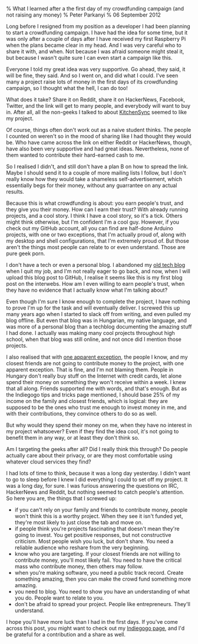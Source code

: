 % What I learned after a the first day of my crowdfunding campaign (and not raising any money)
% Peter Parkanyi
% 06 September 2012

Long before I resigned from my position as a developer I had been planning to
start a crowdfunding campaign. I have had the idea for some time, but it was
only after a couple of days after I have received my first Raspberry Pi when the
plans became clear in my head. And I was very careful who to share it with, and
when. Not because I was afraid someone might steal it, but because I wasn't
quite sure I can even start a campaign like this.

Everyone I told my great idea was very supportive. Go ahead, they said, it will
be fine, they said. And so I went on, and did what I could. I've seen many a
project raise lots of money in the first days of its crowdfunding campaign, so I
thought what the hell, I can do too!

What does it take? Share it on Reddit, share it on HackerNews, Facebook,
Twitter, and the link will get to many people, and everybody will want to buy
in. After all, all the non-geeks I talked to about
[KitchenSync](https://indiegogo.com/kitchensync) seemed to like my project.

Of course, things often don't work out as a naive student thinks. The people I
counted on weren't so in the mood of sharing like I had thought they would be.
Who have came across the link on either Reddit or HackerNews, though, have also
been very supportive and had great ideas. Nevertheless, none of them wanted to
contribute their hard-earned cash to me.

So I realised I didn't, and still don't have a plan B on how to spread the link.
Maybe I should send it to a couple of more mailing lists I follow, but I don't
really know how they would take a shameless self-advertisement, which
essentially begs for their money, without any guarrantee on any actual results.

Because this is what crowdfunding is about: you earn people's trust, and they
give you their money. How can I earn their trust? With already running projects,
and a cool story. I think I have a cool story, so it's a tick. Others might
think otherwise, but I'm confident I'm a cool guy. However, if you check out my
GitHub account, all you can find are half-done Arduino projects, with one
or two exceptions, that I'm actually proud of, along with my desktop and shell
configurations, that I'm extremely proud of. But those aren't the things most
people can relate to or even understand. Those are pure geek porn.

I don't have a tech or even a personal blog. I abandoned my [old tech
blog](https://rsdy.blogs.balabit.com/) when I quit my job, and I'm not really
eager to go back, and now, when I will upload this blog post to GitHub, I
realise it seems like this is my first blog post on the interwebs. How am I
even willing to earn people's trust, when they have no evidence that I actually
know what I'm talking about?

Even though I'm sure I know enough to complete the project, I have nothing to
prove I'm up for the task and will eventually deliver. I screwed this up many
years ago when I started to slack off from writing, and even pulled my blog
offline. But even that blog was in Hungarian, my native language, and was more
of a personal blog than a techblog documenting the amazing stuff I had done. I
actually was making many cool projects throughout high school, when that blog
was still online, and not once did I mention those projects.

I also realised that with [one apparent exception](http://techblog.vsza.hu),
the people I know, and my closest friends are not going to contribute money to
the project, with one apparent exception. That is fine, and I'm not blaming
them. People in Hungary don't really buy stuff on the Internet with credit
cards, let alone spend their money on something they won't receive within a
week. I knew that all along. Friends supported me with words, and that's
enough. But as the Indiegogo tips and tricks page mentioned, I should base 25%
of my income on the family and closest friends, which is logical: they are
supposed to be the ones who trust me enough to invest money in me, and with
their contributions, they convince others to do so as well.

But why would they spend their money on me, when they have no interest in my
project whatsoever? Even if they find the idea cool, it's not going to benefit
them in any way, or at least they don't think so.

Am I targeting the geeks after all? Did I really think this through? Do people
actually care about their privacy, or are they most comfortable using whatever
cloud services they find?

I had lots of time to think, because it was a long day yesterday. I didn't want
to go to sleep before I knew I did everything I could to set off my project. It
was a long day, for sure. I was furious answering the questions on IRC,
HackerNews and Reddit, but nothing seemed to catch people's attention. So here
you are, the things that I screwed up:

* if you can't rely on your family and friends to contribute money, people won't
  think this is a worthy project. When they see it isn't funded yet, they're most
  likely to just close the tab and move on.
* if people think you're projects fascinating that doesn't mean they're going to
  invest. You get positive responses, but not constructive criticism. Most
  people wish you luck, but don't share. You need a reliable audience who
  reshare from the very beginning.
* know who you are targeting. If your closest friends are not willing to
  contribute money, you'll most likely fail. You need to have the critical
  mass who contribute money, then others may follow.
* when you're making software, you need a public track record. Create something
  amazing, then you can make the crowd fund something more amazing.
* you need to blog. You need to show you have an understanding of what you do.
  People want to relate to you.
* don't be afraid to spread your project. People like entrepreneurs. They'll
  understand.

I hope you'll have more luck than I had in the first days. If you've come across
this post, you might want to check out my [Indiegogo
page](https://indiegogo.com/kitchensync), and I'd be grateful for a contribution
and a share as well.
